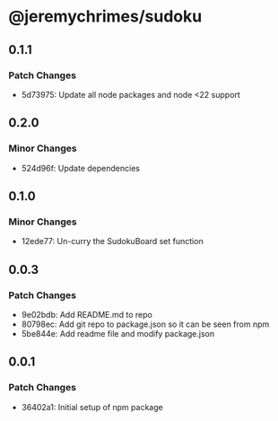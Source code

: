 # @jeremychrimes/sudoku

## 0.1.1

### Patch Changes

- 5d73975: Update all node packages and node <22 support

## 0.2.0

### Minor Changes

- 524d96f: Update dependencies

## 0.1.0

### Minor Changes

- 12ede77: Un-curry the SudokuBoard set function

## 0.0.3

### Patch Changes

- 9e02bdb: Add README.md to repo
- 80798ec: Add git repo to package.json so it can be seen from npm
- 5be844e: Add readme file and modify package.json

## 0.0.1

### Patch Changes

- 36402a1: Initial setup of npm package
